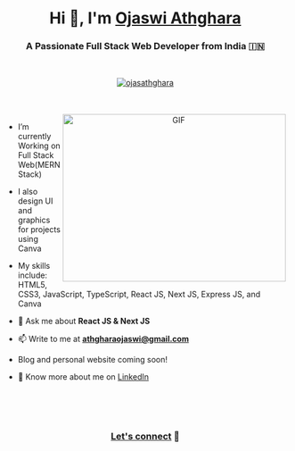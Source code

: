 <h1 align="center">Hi 👋, I'm <a href="https://lnk.at/ojasathghara" target="blank">
Ojaswi Athghara</a></h1>
<h3 align="center">A Passionate Full Stack Web Developer from India &#127470;&#127475</h3>
<br/>

<p align="center"> <a href="https://twitter.com/ojasathghara" target="blank"><img src="https://img.shields.io/twitter/follow/ojasathghara?logo=twitter&style=for-the-badge" alt="ojasathghara" /></a> </p>
<br/>
<br/>

<a target="_blank" align="center">
  <img align="right" top="500" height="300" width="400" alt="GIF" src="https://media.giphy.com/media/SWoSkN6DxTszqIKEqv/giphy.gif">
</a>

- I’m currently Working on Full Stack Web(MERN Stack)

- I also design UI and graphics for projects using Canva

- My skills include: HTML5, CSS3, JavaScript, TypeScript, React JS, Next JS, Express JS, and Canva

- 💬 Ask me about **React JS & Next JS**

- 📫 Write to me at **athgharaojaswi@gmail.com**

- Blog and personal website coming soon!

- 📄 Know more about me on <a href="https://linkedin.com/in/ojasathghara" target="blank">LinkedIn</a>
<br/>
<br/>
<br/>
<h3 align="center" ><a href="https://lnk.at/ojasathghara" target="blank">Let's connect</a> 🤝</h3>
